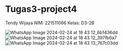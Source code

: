 # Tugas3-project4
Tendy Wijaya
NIM: 221511066
Kelas: D3-2B

![WhatsApp Image 2024-02-24 at 18 43 12_6b1436dd](https://github.com/TendyWijaya123/Tugas3-project4/assets/117370634/74606542-d0c5-4272-9949-1bb16cd57a0c)
![WhatsApp Image 2024-02-24 at 18 43 12_397fb6a7](https://github.com/TendyWijaya123/Tugas3-project4/assets/117370634/a9283b0f-3e36-4f79-9f4e-3909b5bc7596)
![WhatsApp Image 2024-02-24 at 18 43 13_767c03dd](https://github.com/TendyWijaya123/Tugas3-project4/assets/117370634/a074a26b-b175-46c0-88cc-1334019839cc)
